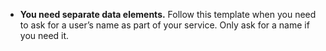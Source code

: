 - **You need separate data elements.** Follow this template when you need to ask for a user’s name as part of your service. Only ask for a name if you need it.